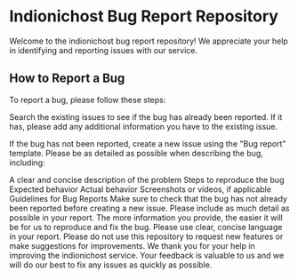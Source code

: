 # Indionichost Bug Report Repository

Welcome to the indionichost bug report repository! We appreciate your help in identifying and reporting issues with our service.

## How to Report a Bug
To report a bug, please follow these steps:

Search the existing issues to see if the bug has already been reported. If it has, please add any additional information you have to the existing issue.

If the bug has not been reported, create a new issue using the "Bug report" template. Please be as detailed as possible when describing the bug, including:

A clear and concise description of the problem
Steps to reproduce the bug
Expected behavior
Actual behavior
Screenshots or videos, if applicable
Guidelines for Bug Reports
Make sure to check that the bug has not already been reported before creating a new issue.
Please include as much detail as possible in your report. The more information you provide, the easier it will be for us to reproduce and fix the bug.
Please use clear, concise language in your report.
Please do not use this repository to request new features or make suggestions for improvements.
We thank you for your help in improving the indionichost service. Your feedback is valuable to us and we will do our best to fix any issues as quickly as possible.
